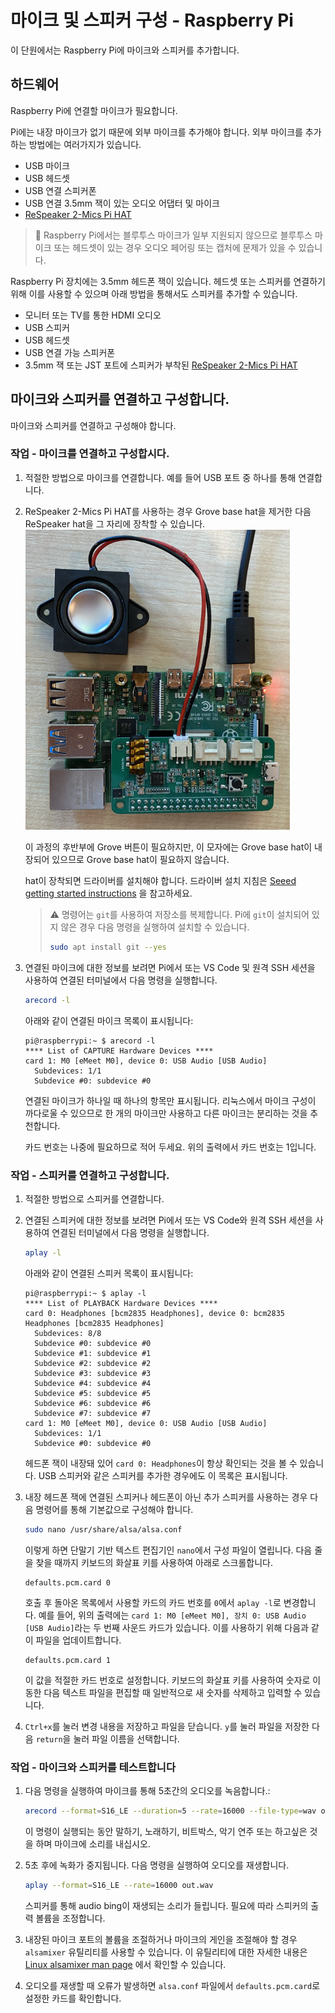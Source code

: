 # 마이크 및 스피커 구성 - Raspberry Pi

이 단원에서는 Raspberry Pi에 마이크와 스피커를 추가합니다.

## 하드웨어

Raspberry Pi에 연결할 마이크가 필요합니다.

Pi에는 내장 마이크가 없기 때문에 외부 마이크를 추가해야 합니다. 외부 마이크를 추가하는 방법에는 여러가지가 있습니다.

* USB 마이크
* USB 헤드셋
* USB 연결 스피커폰 
* USB 연결 3.5mm 잭이 있는 오디오 어댑터 및 마이크
* [ReSpeaker 2-Mics Pi HAT](https://www.seeedstudio.com/ReSpeaker-2-Mics-Pi-HAT.html)

> 💁 Raspberry Pi에서는 블루투스 마이크가 일부 지원되지 않으므로 블루투스 마이크 또는 헤드셋이 있는 경우 오디오 페어링 또는 캡처에 문제가 있을 수 있습니다.

Raspberry Pi 장치에는 3.5mm 헤드폰 잭이 있습니다. 헤드셋 또는 스피커를 연결하기 위해 이를 사용할 수 있으며 아래 방법을 통해서도 스피커를 추가할 수 있습니다.

* 모니터 또는 TV를 통한 HDMI 오디오
* USB 스피커
* USB 헤드셋
* USB 연결 가능 스피커폰
* 3.5mm 잭 또는 JST 포트에 스피커가 부착된 [ReSpeaker 2-Mics Pi HAT](https://www.seeedstudio.com/ReSpeaker-2-Mics-Pi-HAT.html) 

## 마이크와 스피커를 연결하고 구성합니다.

마이크와 스피커를 연결하고 구성해야 합니다.

### 작업 - 마이크를 연결하고 구성합시다.

1. 적절한 방법으로 마이크를 연결합니다. 예를 들어 USB 포트 중 하나를 통해 연결합니다.

1. ReSpeaker 2-Mics Pi HAT를 사용하는 경우 Grove base hat을 제거한 다음 ReSpeaker hat을 그 자리에 장착할 수 있습니다.
    ![A raspberry pi with a ReSpeaker hat](../../../../images/pi-respeaker-hat.png)

    이 과정의 후반부에 Grove 버튼이 필요하지만, 이 모자에는 Grove base hat이 내장되어 있으므로 Grove base hat이 필요하지 않습니다.
    
    hat이 장착되면 드라이버를 설치해야 합니다. 드라이버 설치 지침은 [Seeed getting started instructions](https://wiki.seeedstudio.com/ReSpeaker_2_Mics_Pi_HAT_Raspberry/#getting-started) 을 참고하세요.

    > ⚠️ 명령어는 `git`를 사용하여 저장소를 복제합니다. Pi에 `git`이 설치되어 있지 않은 경우 다음 명령을 실행하여 설치할 수 있습니다.
    >
    > ```sh
    > sudo apt install git --yes
    > ```

1. 연결된 마이크에 대한 정보를 보려면 Pi에서 또는 VS Code 및 원격 SSH 세션을 사용하여 연결된 터미널에서 다음 명령을 실행합니다.

    ```sh
    arecord -l
    ```

    아래와 같이 연결된 마이크 목록이 표시됩니다:

    ```output
    pi@raspberrypi:~ $ arecord -l
    **** List of CAPTURE Hardware Devices ****
    card 1: M0 [eMeet M0], device 0: USB Audio [USB Audio]
      Subdevices: 1/1
      Subdevice #0: subdevice #0
    ```

    연결된 마이크가 하나일 때 하나의 항목만 표시됩니다. 리눅스에서 마이크 구성이 까다로울 수 있으므로 한 개의 마이크만 사용하고 다른 마이크는 분리하는 것을 추천합니다.
    
    카드 번호는 나중에 필요하므로 적어 두세요. 위의 출력에서 카드 번호는 1입니다.
    
### 작업 - 스피커를 연결하고 구성합니다.

1. 적절한 방법으로 스피커를 연결합니다.

1. 연결된 스피커에 대한 정보를 보려면 Pi에서 또는 VS Code와 원격 SSH 세션을 사용하여 연결된 터미널에서 다음 명령을 실행합니다.
    ```sh
    aplay -l
    ```

    아래와 같이 연결된 스피커 목록이 표시됩니다:

    ```output
    pi@raspberrypi:~ $ aplay -l
    **** List of PLAYBACK Hardware Devices ****
    card 0: Headphones [bcm2835 Headphones], device 0: bcm2835 Headphones [bcm2835 Headphones]
      Subdevices: 8/8
      Subdevice #0: subdevice #0
      Subdevice #1: subdevice #1
      Subdevice #2: subdevice #2
      Subdevice #3: subdevice #3
      Subdevice #4: subdevice #4
      Subdevice #5: subdevice #5
      Subdevice #6: subdevice #6
      Subdevice #7: subdevice #7
    card 1: M0 [eMeet M0], device 0: USB Audio [USB Audio]
      Subdevices: 1/1
      Subdevice #0: subdevice #0
    ```

    헤드폰 잭이 내장돼 있어 `card 0: Headphones`이 항상 확인되는 것을 볼 수 있습니다. USB 스피커와 같은 스피커를 추가한 경우에도 이 목록은 표시됩니다.
    
1. 내장 헤드폰 잭에 연결된 스피커나 헤드폰이 아닌 추가 스피커를 사용하는 경우 다음 명령어를 통해 기본값으로 구성해야 합니다. 
    ```sh
    sudo nano /usr/share/alsa/alsa.conf
    ```

    이렇게 하면 단말기 기반 텍스트 편집기인 `nano`에서 구성 파일이 열립니다. 다음 줄을 찾을 때까지 키보드의 화살표 키를 사용하여 아래로 스크롤합니다.
    
    ```output
    defaults.pcm.card 0
    ```

    호출 후 돌아온 목록에서 사용할 카드의 카드 번호를 `0`에서 `aplay -l`로 변경합니다. 예를 들어, 위의 출력에는 `card 1: M0 [eMeet M0], 장치 0: USB Audio [USB Audio]`라는 두 번째 사운드 카드가 있습니다. 이를 사용하기 위해 다음과 같이 파일을 업데이트합니다.
    
    ```output
    defaults.pcm.card 1
    ```

   이 값을 적절한 카드 번호로 설정합니다. 키보드의 화살표 키를 사용하여 숫자로 이동한 다음 텍스트 파일을 편집할 때 일반적으로 새 숫자를 삭제하고 입력할 수 있습니다.
   
1. `Ctrl+x`를 눌러 변경 내용을 저장하고 파일을 닫습니다. `y`를 눌러 파일을 저장한 다음 `return`을 눌러 파일 이름을 선택합니다.

### 작업 - 마이크와 스피커를 테스트합니다

1. 다음 명령을 실행하여 마이크를 통해 5초간의 오디오를 녹음합니다.:

    ```sh
    arecord --format=S16_LE --duration=5 --rate=16000 --file-type=wav out.wav
    ```

    이 명령이 실행되는 동안 말하기, 노래하기, 비트박스, 악기 연주 또는 하고싶은 것을 하며 마이크에 소리를 내십시오.
    
1. 5초 후에 녹화가 중지됩니다. 다음 명령을 실행하여 오디오를 재생합니다.

    ```sh
    aplay --format=S16_LE --rate=16000 out.wav
    ```

    스피커를 통해 audio bing이 재생되는 소리가 들립니다. 필요에 따라 스피커의 출력 볼륨을 조정합니다.
    
1. 내장된 마이크 포트의 볼륨을 조절하거나 마이크의 게인을 조절해야 할 경우 `alsamixer` 유틸리티를 사용할 수 있습니다. 이 유틸리티에 대한 자세한 내용은 [Linux alsamixer man page](https://linux.die.net/man/1/alsamixer) 에서 확인할 수 있습니다.

1. 오디오를 재생할 때 오류가 발생하면 `alsa.conf` 파일에서 `defaults.pcm.card`로 설정한 카드를 확인합니다.
